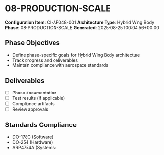 # 08-PRODUCTION-SCALE

**Configuration Item**: CI-AF048-001
**Architecture Type**: Hybrid Wing Body
**Phase**: 08-PRODUCTION-SCALE
**Generated**: 2025-08-25T00:04:56+00:00

## Phase Objectives
- Define phase-specific goals for Hybrid Wing Body architecture
- Track progress and deliverables
- Maintain compliance with aerospace standards

## Deliverables
- [ ] Phase documentation
- [ ] Test results (if applicable)
- [ ] Compliance artifacts
- [ ] Review approvals

## Standards Compliance
- DO-178C (Software)
- DO-254 (Hardware)
- ARP4754A (Systems)
